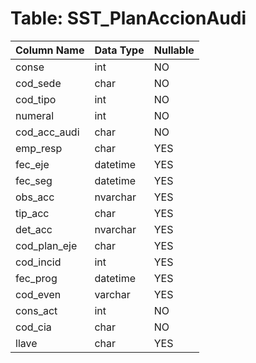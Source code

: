 # Table: SST_PlanAccionAudi

| Column Name | Data Type | Nullable |
|-------------|-----------|----------|
| conse | int | NO |
| cod_sede | char | NO |
| cod_tipo | int | NO |
| numeral | int | NO |
| cod_acc_audi | char | NO |
| emp_resp | char | YES |
| fec_eje | datetime | YES |
| fec_seg | datetime | YES |
| obs_acc | nvarchar | YES |
| tip_acc | char | YES |
| det_acc | nvarchar | YES |
| cod_plan_eje | char | YES |
| cod_incid | int | YES |
| fec_prog | datetime | YES |
| cod_even | varchar | YES |
| cons_act | int | NO |
| cod_cia | char | NO |
| llave | char | YES |
